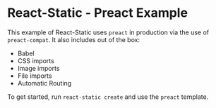 # React-Static - Preact Example

This example of React-Static uses `preact` in production via the use of `preact-compat`. It also includes out of the box:
- Babel
- CSS imports
- Image imports
- File imports
- Automatic Routing

To get started, run `react-static create` and use the `preact` template.

